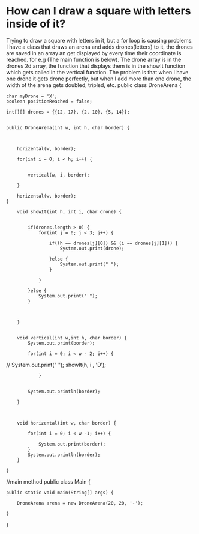 
# How can I draw a square with letters inside of it?

Trying to draw a square with letters in it, but a for loop is causing problems.
I have a class that draws an arena and adds drones(letters) to it, the drones are saved in an array an get displayed by every time their coordinate is reached.
for e.g (The main function is below).
The drone array is in the drones 2d array, the function that displays them is in the showIt function which gets called in the vertical function. The problem is that when I have one drone it gets drone perfectly, but when I add more than one drone, the width of the arena gets doubled, tripled, etc.
public class DroneArena {
    
    char myDrone = 'X';
    boolean positionReached = false;

    int[][] drones = {{12, 17}, {2, 10}, {5, 14}};
 
    
    public DroneArena(int w, int h, char border) {
        
        
        
        horizental(w, border);
        
        for(int i = 0; i < h; i++) {
            
            
            vertical(w, i, border);
            
        }
        
        horizental(w, border);
    }

        void showIt(int h, int i, char drone) {
            

            if(drones.length > 0) {
                for(int j = 0; j < 3; j++) {
                    
                    if((h == drones[j][0]) && (i == drones[j][1])) {
                        System.out.print(drone);
                        
                    }else {
                        System.out.print(" ");
                    }
                    
                }
                    
            }else {
                System.out.print(" ");
            }
            

            
        }
        
        
        void vertical(int w,int h, char border) {
            System.out.print(border);
            
            for(int i = 0; i < w - 2; i++) {
//              System.out.print(" ");
                    showIt(h, i , 'D');             
                    
                }
                
            
            System.out.println(border);
            
        }
        

        
        void horizental(int w, char border) {
            
            for(int i = 0; i < w -1; i++) {
                
                System.out.print(border);
            }
            System.out.println(border);
        }

    }

//main method
public class Main {

    public static void main(String[] args) {
        
        DroneArena arena = new DroneArena(20, 20, '-');
    
    }

}


        